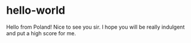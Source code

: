 # hello-world
Hello from Poland!
Nice to see you sir. I hope you will be really indulgent and put a high score for me.
